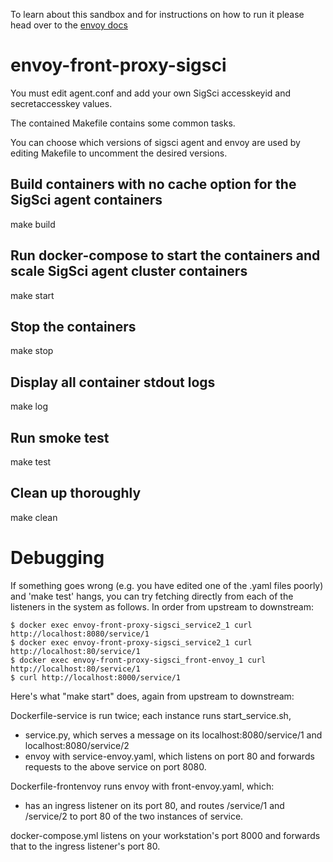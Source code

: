 To learn about this sandbox and for instructions on how to run it please head over
to the [envoy docs](https://www.envoyproxy.io/docs/envoy/latest/start/sandboxes/front_proxy.html)
# envoy-front-proxy-sigsci

You must edit agent.conf and add your own SigSci accesskeyid and secretaccesskey values.

The contained Makefile contains some common tasks.

You can choose which versions of sigsci agent and envoy are used
by editing Makefile to uncomment the desired versions.

## Build containers with no cache option for the SigSci agent containers
make build

## Run docker-compose to start the containers and scale SigSci agent cluster containers
make start

## Stop the containers
make stop

## Display all container stdout logs
make log

## Run smoke test
make test

## Clean up thoroughly
make clean

# Debugging

If something goes wrong (e.g. you have edited one of the .yaml files poorly) and 'make test' hangs, you can try fetching directly from each of the listeners in the system as follows.
In order from upstream to downstream:
```
$ docker exec envoy-front-proxy-sigsci_service2_1 curl http://localhost:8080/service/1
$ docker exec envoy-front-proxy-sigsci_service2_1 curl http://localhost:80/service/1
$ docker exec envoy-front-proxy-sigsci_front-envoy_1 curl http://localhost:80/service/1
$ curl http://localhost:8000/service/1
```

Here's what "make start" does, again from upstream to downstream:

Dockerfile-service is run twice; each instance runs start_service.sh,
- service.py, which serves a message on its localhost:8080/service/1 and localhost:8080/service/2
- envoy with service-envoy.yaml, which listens on port 80 and forwards requests to the above service on port 8080.

Dockerfile-frontenvoy runs envoy with front-envoy.yaml, which:
- has an ingress listener on its port 80, and routes /service/1 and /service/2 to port 80 of the two instances of service.

docker-compose.yml listens on your workstation's port 8000 and forwards that to the ingress listener's port 80.
